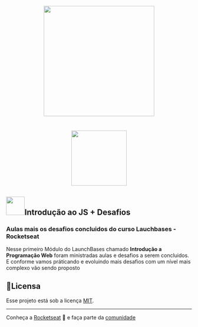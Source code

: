 <p align="center"><img               src="https://camo.githubusercontent.com/268b1344409fac98c4eeda520482b6910c4ddcba/68747470733a2f2f73746f726167652e676f6f676c65617069732e636f6d2f676f6c64656e2d77696e642f626f6f7463616d702d6c61756e6368626173652f6c6f676f2e706e67" width="300" style="text-align:center"/></p>

# 
<p align="center"><a href="https://github.com/JonasBezerra" ><img src="https://img.shields.io/static/v1?label=Made%20By&message=Jonas&color=rgb(253,149,31)&style=flat-square&logo=JavaScript" width="150px" ></a><p/>

## <img width="50px" src="https://emojipedia-us.s3.dualstack.us-west-1.amazonaws.com/thumbs/120/apple/237/technologist-light-skin-tone_1f9d1-1f3fb-200d-1f4bb.png">Introdução ao JS + Desafios
### Aulas mais os desafios concluidos do curso Lauchbases - Rocketseat
Nesse primeiro Módulo do LaunchBases chamado **Introdução a Programação Web** foram ministradas aulas e desafios a serem concluidos. E conforme vamos práticando e evoluindo mais desafios com um nível mais complexo vão sendo proposto 

## 📝Licensa

Esse projeto está sob a licença [MIT](https://github.com/JonasBezerra/Introducao_a_Programacao_Web/blob/master/LICENSE).
<hr>

Conheça a [Rocketseat](https://rocketseat.com.br/)  🚀 e faça parte da [comunidade](https://discordapp.com/invite/gCRAFhc)
